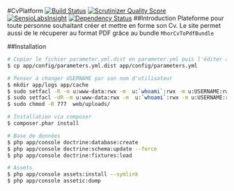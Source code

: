 #CvPlatform [![Build Status](https://travis-ci.org/capapas/CvPlatform.png?branch=master)](https://travis-ci.org/capapas/CvPlatform) [![Scrutinizer Quality Score](https://scrutinizer-ci.com/g/capapas/CvPlatform/badges/quality-score.png?s=0d76dbd5c1c24ce8a498429e9ffef22397d5d8b5)](https://scrutinizer-ci.com/g/capapas/CvPlatform/) [![SensioLabsInsight](https://insight.sensiolabs.com/projects/88061434-84d4-4cb6-8fb1-b0bdb77b34d3/mini.png)](https://insight.sensiolabs.com/projects/88061434-84d4-4cb6-8fb1-b0bdb77b34d3) [![Dependency Status](https://www.versioneye.com/user/projects/52c563c3ec1375fd7a000003/badge.png)](https://www.versioneye.com/user/projects/52c563c3ec1375fd7a000003)
##Introduction
Plateforme pour toute personne souhaitant créer et mettre en forme son Cv. Le site permet aussi de le récuperer au format PDF grâce au bundle ``MhorCvToPdfBundle``

##Installation

```bash
# Copier le fichier parameter.yml.dist en parameter.yml puis l'éditer à votre convenance
$ cp app/config/parameters.yml.dist app/config/parameters.yml

# Penser à changer USERNAME par son nom d'utilisateur
$ mkdir app/logs app/cache
$ sudo setfacl -R -m u:www-data:rwx -m  u:`whoami`:rwx -m u:USERNAME:rwx app/logs app/cache/
$ sudo setfacl -dR -m u:www-data:rwx -m  u:`whoami`:rwx -m u:USERNAME:rwx app/logs app/cache/
$ sudo chmod -R 777  web/uploads/

# Installation via composer
$ composer.phar install

# Base de données
$ php app/console doctrine:database:create
$ php app/console doctrine:schema:update --force
$ php app/console doctrine:fixtures:load

# Assets
$ php app/console assets:install --symlink
$ php app/console assetic:dump
```
